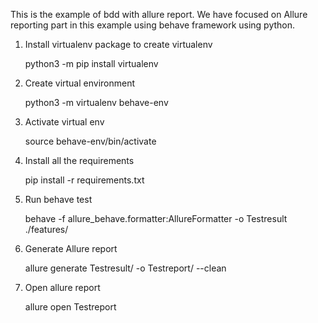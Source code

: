 This is the example of bdd with allure report. We have focused on Allure reporting part in this example using behave framework using python.


1. Install virtualenv package to create virtualenv
    
    python3 -m pip install virtualenv

2. Create virtual environment 

    python3 -m virtualenv behave-env

3. Activate virtual env

    source behave-env/bin/activate

4. Install all the requirements

    pip install -r requirements.txt

5. Run behave test

   behave -f allure_behave.formatter:AllureFormatter -o Testresult ./features/
 
6. Generate Allure report

    allure generate Testresult/ -o Testreport/ --clean

7. Open allure report
    
    allure open Testreport
